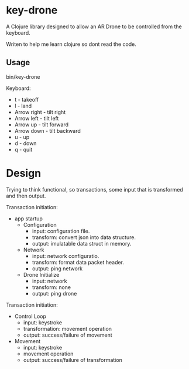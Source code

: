 # key-drone

A Clojure library designed to allow an AR Drone to be controlled from the keyboard.

Writen to help me learn clojure so dont read the code.

## Usage

bin/key-drone

Keyboard:
- t           - takeoff
- l           - land
- Arrow right - tilt right
- Arrow left  - tilt left
- Arrow up    - tilt forward
- Arrow down  - tilt backward
- u           - up
- d           - down
- q           - quit


Design
======
Trying to think functional, so transactions, some input that is transformed and then output.

Transaction initiation:
- app startup
  - Configuration
    - input: configuration file. 
    - transform: convert json into data structure.
    - output: imulatable data struct in memory.
  - Network
    - input: network configuratio.
    - transform: format data packet header.
    - output: ping network
  - Drone Initialize
    - input: network
    - transform: none
    - output: ping drone

Transaction initiation:
- Control Loop
  - input: keystroke
  - transformation: movement operation
  - output: success/failure of movement
- Movement
  - input: keystroke
  - movement operation
  - output: success/failure of transformation

